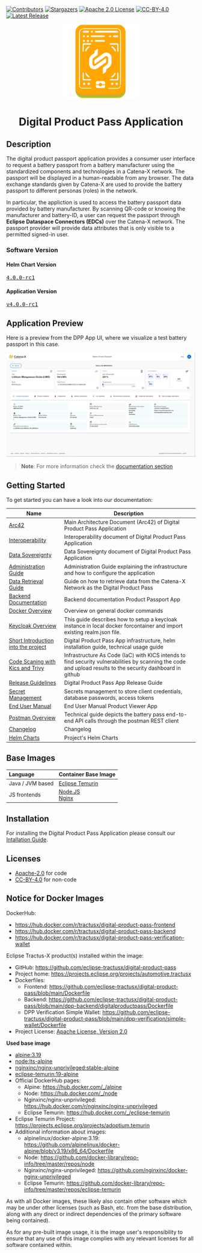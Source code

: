<!--
#######################################################################

Tractus-X - Digital Product Passport Application 

Copyright (c) 2022 BMW AG
Copyright (c) 2022 Henkel AG & Co. KGaA
Copyright (c) 2023 CGI Deutschland B.V. & Co. KG
Copyright (c) 2023 Contributors to the Eclipse Foundation

See the NOTICE file(s) distributed with this work for additional
information regarding copyright ownership.

This work is made available under the terms of the
Creative Commons Attribution 4.0 International (CC-BY-4.0) license,
which is available at
https://creativecommons.org/licenses/by/4.0/legalcode.

SPDX-License-Identifier: CC-BY-4.0

#######################################################################
-->

[![Contributors][contributors-shield]][contributors-url]
[![Stargazers][stars-shield]][stars-url]
[![Apache 2.0 License][license-shield]][license-url-code]
[![CC-BY-4.0][license-shield-non-code]][license-url-non-code]
[![Latest Release][release-shield]][release-url]

<div align="center">
  <img alt="Digital Product Pass App Logo" width="200" height="200" src="./docs/media/dpp-tx-logo.png"/>
  <br>
  <h1 style="align-items: center;">Digital Product Pass Application</h1>
</div>



## Description

The digital product passport  application provides a consumer user interface to request a battery passport from a battery manufacturer using the standardized components and technologies in a Catena-X network. The passport will be displayed in a human-readable from any browser. The data exchange standards given by Catena-X are used to provide the battery passport to different personas (roles) in the network.

In particular, the appliction is used to access the battery passport data provided by battery manufacturer. By scanning QR-code or knowing the manufacturer and battery-ID, a user can request the passport  through **Eclipse Dataspace Connectors (EDCs)** over the Catena-X network. The passport provider will provide data attributes that is only visible to a permitted signed-in user. 

### Software Version
#### Helm Chart Version
<pre id="helm-version"><a href="https://github.com/eclipse-tractusx/digital-product-pass/releases/tag/digital-product-pass-4.0.0-rc1">4.0.0-rc1</a></pre>
#### Application Version
<pre id="app-version"><a href="https://github.com/eclipse-tractusx/digital-product-pass/releases/tag/v4.0.0-rc1">v4.0.0-rc1</a></pre>



## Application Preview

Here is a preview from the DPP App UI, where we visualize a test battery passport in this case.

![General Info View](./docs/architecture/media/GraphicBatteryPassportViewGeneralInfo.png)

> **Note**: For more information check the [documentation section](./docs/README.md)

## Getting Started

To get started you can have a look into our documentation:

| Name                                                                                                          | Description                                                                                                                                                 |
| ------------------------------------------------------------------------------------------------------------- | ----------------------------------------------------------------------------------------------------------------------------------------------------------- |
| [Arc42](./docs/architecture/Arc42.md)                                                                                | Main Architecture Document (Arc42) of Digital Product Pass Application                                                                                      |
| [Interoperability](./docs/interoperability/InteroperabilityGuide.md)                                                                                | Interoperability document of Digital Product Pass Application                                                                                      |
| [Data Sovereignty](./docs/data-sovereignty/PolicyConfigGuide.md)                                                                                | Data Sovereignty document of Digital Product Pass Application                                                                                      |
| [Administration Guide](./docs/admin/AdminGuide.md)                                                    | Administration Guide explaining the infrastructure and how to configure the application                                                                     |
| [Data Retrieval Guide](./docs/data-retrieval/README.md)                                 | Guide on how to retrieve data from the Catena-X Network as the Digital Product Pass                                                                         |
| [Backend Documentation](./dpp-backend/digitalproductpass/README.md)                                           | Backend documentation Product Passport App                                                                                                                  |
| [Docker Overview](./deployment/local/iam/README.md)                                                           | Overview on general docker commands                                                                                                                         |
| [Keycloak Overview](./deployment/local/iam/README.md)                                                         | This guide describes how to setup a keycloak instance in local docker forcontainer and import existing realm.json file.                                     |
| [Short Introduction into the project](./docs/GETTING-STARTED.md)                                              | Digital Product Pass App infrastructure, helm installation guide, technical usage guide                                                                     |
| [Code Scaning with Kics and Trivy](./docs/security/infrastructure-as-code/IaC.md)                                  | Infrastructure As Code (IaC) with KICS intends to find security vulnerabilities by scanning the code and upload results to the security dashboard in github |
| [Release Guidelines](./docs/RELEASE.md)                                                                       | Digital Product Pass App Release Guide                                                                                                                      |
| [Secret Management](./docs/security/secrets-management/SecretsManagement.md)                                        | Secrets management to store client credentials, database passwords, access tokens                         |
| [End User Manual](./docs/user/UserManual.md)                                                         | End User Manual Product Viewer App                                                                                                                          |
| [Postman Overview](./deployment/local/postman//README.md)                                                     | Technical guide depicts the battery pass end-to-end API calls through the postman REST client                                                               |
| [Changelog](./CHANGELOG.md)                                                                                   | Changelog                                                                                                                                                   |
| [Helm Charts](https://github.com/eclipse-tractusx/digital-product-pass/tree/main/charts/digital-product-pass) | Project's Helm Charts                                                                                                                                       |

## Base Images

| Language         | Container Base Image                                                                                         |
| :--------------- | :----------------------------------------------------------------------------------------------------------- |
| Java / JVM based | [Eclipse Temurin](https://hub.docker.com/_/eclipse-temurin)                                                  |
| JS frontends     | [Node.JS](https://hub.docker.com/_/node) <br/> [Nginx](https://hub.docker.com/r/nginxinc/nginx-unprivileged) |

## Installation

For installing the Digital Product Pass Application please consult our [Intallation Guide](./INSTALL.md).

## Licenses

- [Apache-2.0](https://raw.githubusercontent.com/eclipse-tractusx/digital-product-pass/main/LICENSE) for code
- [CC-BY-4.0](https://spdx.org/licenses/CC-BY-4.0.html) for non-code

## Notice for Docker Images

DockerHub:
- https://hub.docker.com/r/tractusx/digital-product-pass-frontend
- https://hub.docker.com/r/tractusx/digital-product-pass-backend
- https://hub.docker.com/r/tractusx/digital-product-pass-verification-wallet
  
Eclipse Tractus-X product(s) installed within the image:

- GitHub: https://github.com/eclipse-tractusx/digital-product-pass
- Project home: https://projects.eclipse.org/projects/automotive.tractusx
- Dockerfiles: 
    - Frontend: https://github.com/eclipse-tractusx/digital-product-pass/blob/main/Dockerfile
    - Backend: https://github.com/eclipse-tractusx/digital-product-pass/blob/main/dpp-backend/digitalproductpass/Dockerfile
    - DPP Verification Simple Wallet: https://github.com/eclipse-tractusx/digital-product-pass/blob/main/dpp-verification/simple-wallet/Dockerfile
- Project License: [Apache License, Version 2.0](https://raw.githubusercontent.com/eclipse-tractusx/digital-product-pass/main/LICENSE)


**Used base image**
- [alpine:3.19](https://github.com/alpinelinux/docker-alpine)
- [node:lts-alpine](https://github.com/nodejs/docker-node)
- [nginxinc/nginx-unprivileged:stable-alpine](https://github.com/nginxinc/docker-nginx-unprivileged/blob/main/Dockerfile-alpine.template)
- [eclipse-temurin:19-alpine](https://github.com/adoptium/containers)
- Official DockerHub pages:
    - Alpine: https://hub.docker.com/_/alpine
    - Node: https://hub.docker.com/_/node
    - Nginxinc/nginx-unprivileged: https://hub.docker.com/r/nginxinc/nginx-unprivileged
    - Eclipse Temurin: https://hub.docker.com/_/eclipse-temurin  
- Eclipse Temurin Project: https://projects.eclipse.org/projects/adoptium.temurin  
- Additional information about images:
    - alpinelinux/docker-alpine:3.19: https://github.com/alpinelinux/docker-alpine/blob/v3.19/x86_64/Dockerfile
    - Node: https://github.com/docker-library/repo-info/tree/master/repos/node
    - Nginxinc/nginx-unprivileged: https://github.com/nginxinc/docker-nginx-unprivileged
    - Eclipse Temurin: https://github.com/docker-library/repo-info/tree/master/repos/eclipse-temurin

As with all Docker images, these likely also contain other software which may be under other licenses
(such as Bash, etc. from the base distribution, along with any direct or indirect dependencies of the primary software being contained).

As for any pre-built image usage, it is the image user's responsibility to ensure that any use of this image complies with any relevant licenses for all software contained within.

<!-- MARKDOWN LINKS & IMAGES -->
<!-- https://www.markdownguide.org/basic-syntax/#reference-style-links -->

[contributors-shield]: https://img.shields.io/github/contributors/eclipse-tractusx/digital-product-pass.svg?style=for-the-badge
[contributors-url]: https://github.com/eclipse-tractusx/digital-product-pass/graphs/contributors
[stars-shield]: https://img.shields.io/github/stars/eclipse-tractusx/digital-product-pass.svg?style=for-the-badge
[stars-url]: https://github.com/eclipse-tractusx/digital-product-pass/stargazers
[license-shield]: https://img.shields.io/github/license/eclipse-tractusx/digital-product-pass.svg?style=for-the-badge
[license-url-code]: https://github.com/eclipse-tractusx/digital-product-pass/blob/main/LICENSE
[license-shield-non-code]: https://img.shields.io/badge/NON--CODE%20LICENSE-CC--BY--4.0-8A2BE2?style=for-the-badge
[license-url-non-code]: https://github.com/eclipse-tractusx/digital-product-pass/blob/main/LICENSE_non-code
[release-shield]: https://img.shields.io/github/v/release/eclipse-tractusx/digital-product-pass.svg?style=for-the-badge
[release-url]: https://github.com/eclipse-tractusx/digital-product-pass/releases
